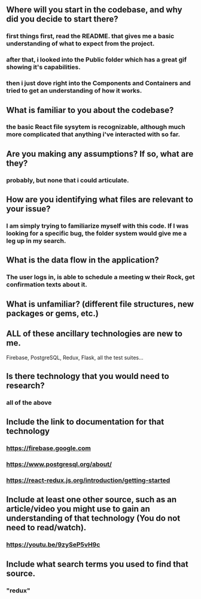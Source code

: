 ## Where will you start in the codebase, and why did you decide to start there?
### first things first, read the README. that gives me a basic understanding of what to expect from the project.  
### after that, i looked into the Public folder which has a great gif showing it's capabilities.
### then i just dove right into the Components and Containers and tried to get an understanding of how it works.

## What is familiar to you about the codebase?
### the basic React file sysytem is recognizable, although much more complicated that anything i've interacted with so far.

## Are you making any assumptions? If so, what are they?
### probably, but none that i could articulate.

## How are you identifying what files are relevant to your issue?
### I am simply trying to familiarize myself with this code. If I was looking for a specific bug, the folder system would give me a leg up in my search.

## What is the data flow in the application?
### The user logs in, is able to schedule a meeting w their Rock, get confirmation texts about it.

## What is unfamiliar? (different file structures, new packages or gems, etc.)
## ALL of these ancillary technologies are new to me. 
Firebase, PostgreSQL, Redux, Flask, all the test suites...

## Is there technology that you would need to research?
### all of the above

## Include the link to documentation for that technology
### https://firebase.google.com
### https://www.postgresql.org/about/
### https://react-redux.js.org/introduction/getting-started  

## Include at least one other source, such as an article/video you might use to gain an understanding of that technology (You do not need to read/watch).
### https://youtu.be/9zySeP5vH9c

## Include what search terms you used to find that source.
### "redux"
